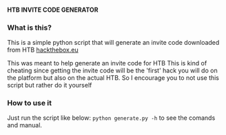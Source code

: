 #### HTB INVITE CODE GENERATOR

### What is this?
This is a simple python script that will generate an invite code downloaded
from HTB [hackthebox.eu](https://hackthebox.eu)

This was meant to help generate an invite code for HTB
This is kind of cheating since getting the invite code will be the 'first'
hack you will do on the platform but also on the actual HTB.
So I encourage you to not use this script but rather do it yourself

### How to use it
Just run the script like below:
`python generate.py -h`
to see the comands and manual.

